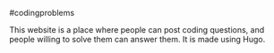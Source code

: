 #codingproblems

This website is a place where people can post coding questions, and people willing to solve them can answer them. It is made using Hugo.
